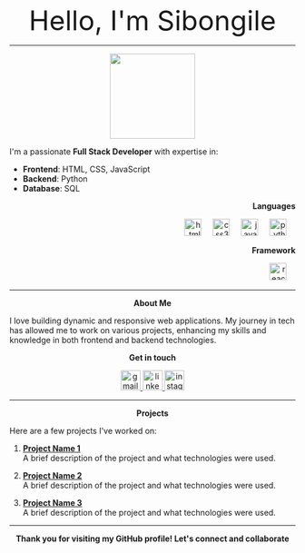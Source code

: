 
<p align="center"><font size="10%">Hello, I'm Sibongile</font></p>
<hr size="1" width="100%" color="pink"/>

<div align="center">
  <img height="150" src="https://media.giphy.com/media/M9gbBd9nbDrOTu1Mqx/giphy.gif"  />
</div>



<p align="left">
  I'm a passionate <b>Full Stack Developer</b> with expertise in:

- **Frontend**: HTML, CSS, JavaScript
- **Backend**: Python
- **Database**: SQL
</p>

<p align="right">
  <b>Languages</b>
  <div align="right">
    <img src="https://cdn.jsdelivr.net/gh/devicons/devicon/icons/html5/html5-original.svg" height="30" alt="html5 logo"  />
    <img width="12" />
    <img src="https://cdn.jsdelivr.net/gh/devicons/devicon/icons/css3/css3-original.svg" height="30" alt="css3 logo"  />
    <img width="12" />
     <img src="https://cdn.jsdelivr.net/gh/devicons/devicon/icons/javascript/javascript-original.svg" height="30" alt="javascript logo"  />
    <img width="12" />
    <img src="https://cdn.jsdelivr.net/gh/devicons/devicon/icons/python/python-original.svg" height="30" alt="python logo"  />
    <img width="12" />
  </div>
</p>

<p align="right">
  <b>Framework</b>
<div align="right">
 <img src="https://cdn.jsdelivr.net/gh/devicons/devicon/icons/react/react-original.svg" height="30" alt="react logo"  />
  <img width="12" />
</div>
</p>


<hr size="1" width="100%" color="pink"/>

<p align="center"><b> About Me </b></p>

I love building dynamic and responsive web applications. My journey in tech has allowed me to work on various projects, enhancing my skills and knowledge in both frontend and backend technologies.


<p align="center"><b> Get in touch </b></p>

<div align="center">
  <a href="mailto:your.email@example.com">
  <img src="https://img.shields.io/static/v1?message=sskho7052@gmail.com&logo=gmail&label=&color=D14836&logoColor=white&labelColor=&style=for-the-badge" height="35" alt="gmail logo"  /> 
  </a>
  <a href="https://www.linkedin.com/in/sibongile-skhosana1" target="_blank">
  <img src="https://img.shields.io/static/v1?message=sibongile-skhosana1&logo=linkedin&label=&color=0077B5&logoColor=white&labelColor=&style=for-the-badge" height="35" alt="linkedin logo"  />
  </a>
  <a href="https://www.instagram.com/queenpreo/" target="_blank">
   <img src="https://img.shields.io/static/v1?message=queenpreo&logo=instagram&label=&color=E4405F&logoColor=white&labelColor=&style=for-the-badge" height="35" alt="instagram logo"  />
  </a>
</div>

<hr size="1" width="100%" color="pink"/>
<p align="center"><b> Projects </b></p>

Here are a few projects I've worked on:

1. **[Project Name 1](https://github.com/yourusername/project1)**  
   A brief description of the project and what technologies were used.

2. **[Project Name 2](https://github.com/yourusername/project2)**  
   A brief description of the project and what technologies were used.

3. **[Project Name 3](https://github.com/yourusername/project3)**  
   A brief description of the project and what technologies were used.

<hr size="1" width="100%" color="pink"/>

<p align="center"><b>Thank you for visiting my GitHub profile! Let's connect and collaborate</b></p>


